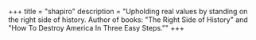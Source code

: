 +++
title = "shapiro"
description = "Upholding real values by standing on the right side of history. Author of books: \"The Right Side of History\" and \"How To Destroy America In Three Easy Steps.\""
+++
